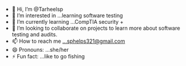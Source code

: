 - 👋 Hi, I’m @Tarheelsp
- 👀 I’m interested in ...learning software testing
- 🌱 I’m currently learning ...CompTIA security +
- 💞️ I’m looking to collaborate on projects to learn more about software testing and audits.
- 📫 How to reach me ...sphelps321@gmail.com
- 😄 Pronouns: ...she/her
- ⚡ Fun fact: ...like to go fishing

<!---
Tarheelsp/Tarheelsp is a ✨ special ✨ repository because its `README.md` (this file) appears on your GitHub profile.
You can click the Preview link to take a look at your changes.
--->
